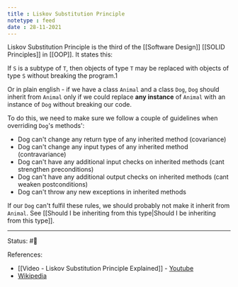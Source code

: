 ```yaml
---
title : Liskov Substitution Principle
notetype : feed
date : 28-11-2021
---
```

Liskov Substitution Principle is the third of the [[Software Design]] [[SOLID Principles]] in [[OOP]]. It states this:

If `S` is a subtype of `T`, then objects of type `T` may be replaced with objects of type `S` without breaking the program.1

Or in plain english - if we have a class `Animal` and a class `Dog`, `Dog` should inherit from `Animal` only if we could replace **any instance** of `Animal` with an instance of `Dog` without breaking our code.

To do this, we need to make sure we follow a couple of guidelines when overriding `Dog`'s methods':
- Dog can't change any return type of any inherited method (covariance)
- Dog can't change any input types of any inherited method (contravariance)
- Dog can't have any additional input checks on inherited methods (cant strengthen preconditions)
- Dog can't have any additional output checks on inherited methods (cant weaken postconditions)
- Dog can't throw any new exceptions in inherited methods

If our `Dog` can't fulfil these rules, we should probably not make it inherit from `Animal`. See [[Should I be inheriting from this type|Should I be inheriting from this type]].

-----

Status: #🌲 

References:
- [[Video - Liskov Substitution Principle Explained]] - [Youtube](https://www.youtube.com/watch?v=-3UXq2krhyw)
- [Wikipedia](https://en.wikipedia.org/wiki/Liskov_substitution_principle)